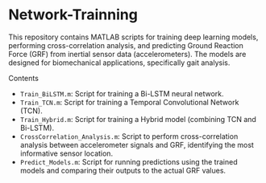# Network-Trainning

This repository contains MATLAB scripts for training deep learning models, performing cross-correlation analysis, and predicting Ground Reaction Force (GRF) from inertial sensor data (accelerometers). The models are designed for biomechanical applications, specifically gait analysis.

Contents

- `Train_BiLSTM.m`: Script for training a Bi-LSTM neural network.
- `Train_TCN.m`: Script for training a Temporal Convolutional Network (TCN).
- `Train_Hybrid.m`: Script for training a Hybrid model (combining TCN and Bi-LSTM).
- `CrossCorrelation_Analysis.m`: Script to perform cross-correlation analysis between accelerometer signals and GRF, identifying the most informative sensor location.
- `Predict_Models.m`: Script for running predictions using the trained models and comparing their outputs to the actual GRF values.
